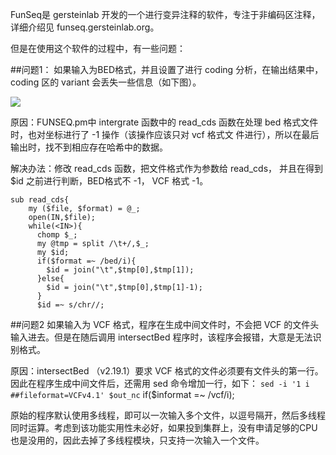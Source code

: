 FunSeq是 gersteinlab 开发的一个进行变异注释的软件，专注于非编码区注释，详细介绍见 funseq.gersteinlab.org。

但是在使用这个软件的过程中，有一些问题：

##问题1：
如果输入为BED格式，并且设置了进行 coding 分析，在输出结果中，coding 区的 variant 会丢失一些信息（如下图）。

![](http://img.blog.csdn.net/20140410182715312?watermark/2/text/aHR0cDovL2Jsb2cuY3Nkbi5uZXQvcmFvd2Vpamlhbg==/font/5a6L5L2T/fontsize/400/fill/I0JBQkFCMA==/dissolve/70/gravity/SouthEast)

原因：FUNSEQ.pm中 intergrate 函数中的 read_cds 函数在处理 bed 格式文件时，也对坐标进行了 -1 操作（该操作应该只对 vcf 格式文
件进行），所以在最后输出时，找不到相应存在哈希中的数据。

解决办法：修改 read_cds 函数，把文件格式作为参数给 read_cds， 并且在得到 $id 之前进行判断，BED格式不 -1， VCF 格式 -1。

    sub read_cds{
        my ($file, $format) = @_;
        open(IN,$file);
        while(<IN>){
          chomp $_;
          my @tmp = split /\t+/,$_;
          my $id;
          if($format =~ /bed/i){
            $id = join("\t",$tmp[0],$tmp[1]);
          }else{
            $id = join("\t",$tmp[0],$tmp[1]-1);
          }
          $id =~ s/chr//;

##问题2
如果输入为 VCF 格式，程序在生成中间文件时，不会把 VCF 的文件头输入进去。但是在随后调用 intersectBed 程序时，该程序会报错，大意是无法识别格式。

原因：intersectBed （v2.19.1）要求 VCF 格式的文件必须要有文件头的第一行。因此在程序生成中间文件后，还需用 sed 命令增加一行，如下：
`sed -i '1 i ##fileformat=VCFv4.1' $out_nc` if($informat =~ /vcf/i);


原始的程序默认使用多线程，即可以一次输入多个文件，以逗号隔开，然后多线程同时运算。考虑到该功能实用性未必好，如果投到集群上，没有申请足够的CPU也是没用的，因此去掉了多线程模块，只支持一次输入一个文件。
